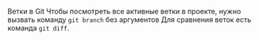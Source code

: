 Ветки в Git
Чтобы посмотреть все активные ветки в проекте, нужно вызвать команду `git branch` без аргументов
Для сравнения веток есть команда `git diff`.